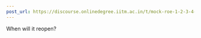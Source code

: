 ```yaml
---
post_url: https://discourse.onlinedegree.iitm.ac.in/t/mock-roe-1-2-3-4-tds-jan-2025/168449/13
---
```

When will it reopen?